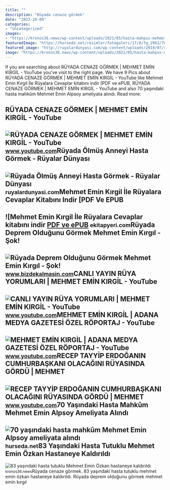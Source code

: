 ```yaml
---
title: ""
description: "Rüyada cenaze görmek"
date: "2023-10-09"
categories:
- "Uncategorized"
images:
- "https://kronos36.news/wp-content/uploads/2021/05/hasta-mahpus-mehmet-emin-ozkan.jpg"
featuredImage: "https://hurseda.net/resimler/fotogaleri/17/8/fg_2962/70_yaiindaki_hasta_mahkum_Mehmet_Emin_4.jpg"
featured_image: "http://ruyalardunyasi.com/wp-content/uploads/2019/07/ruyada-olmus-anneyi-hasta-gormek-1024x576.png"
image: "https://kronos36.news/wp-content/uploads/2021/05/hasta-mahpus-mehmet-emin-ozkan.jpg"
---
```


If you are searching about RÜYADA CENAZE GÖRMEK | MEHMET EMİN KIRGİL - YouTube you've visit to the right page. We have 9 Pics about RÜYADA CENAZE GÖRMEK | MEHMET EMİN KIRGİL - YouTube like Mehmet Emin Kırgil İle Rüyalara Cevaplar kitabını indir \[PDF ve ePUB, RÜYADA CENAZE GÖRMEK | MEHMET EMİN KIRGİL - YouTube and also 70 yaşındaki hasta mahkûm Mehmet Emin Alpsoy ameliyata alındı. Read more:

RÜYADA CENAZE GÖRMEK | MEHMET EMİN KIRGİL - YouTube
---------------------------------------------------

 ![RÜYADA CENAZE GÖRMEK | MEHMET EMİN KIRGİL - YouTube](https://i.ytimg.com/vi/9LU-di7-0G4/maxresdefault.jpg) <small>www.youtube.com</small>Rüyada Ölmüş Anneyi Hasta Görmek - Rüyalar Dünyası
--------------------------------------------------

 ![Rüyada Ölmüş Anneyi Hasta Görmek - Rüyalar Dünyası](http://ruyalardunyasi.com/wp-content/uploads/2019/07/ruyada-olmus-anneyi-hasta-gormek-1024x576.png) <small>ruyalardunyasi.com</small>Mehmet Emin Kırgil İle Rüyalara Cevaplar Kitabını Indir \[PDF Ve EPUB
---------------------------------------------------------------------

 ![Mehmet Emin Kırgil İle Rüyalara Cevaplar kitabını indir [PDF ve ePUB](https://ekitapyeri.com/wp-content/uploads/2020/06/Mehmet-Emin-Kirgil-Ile-Ruyalara-Cevaplar-kitabini-indir-PDF-ve.jpeg) <small>ekitapyeri.com</small>Rüyada Deprem Olduğunu Görmek Mehmet Emin Kırgıl - Şok!
-------------------------------------------------------

 ![Rüyada Deprem Olduğunu Görmek Mehmet Emin Kırgıl - Şok!](https://www.bizdekalmasin.com/wp-content/uploads/2023/02/Ruyada-Deprem-Oldugunu-Gormek-Mehmet-Emin-Kirgil.jpg) <small>www.bizdekalmasin.com</small>CANLI YAYIN RÜYA YORUMLARI | MEHMET EMİN KIRGİL - YouTube
---------------------------------------------------------

 ![CANLI YAYIN RÜYA YORUMLARI | MEHMET EMİN KIRGİL - YouTube](https://i.ytimg.com/vi/iNDdZmynf7M/maxresdefault.jpg) <small>www.youtube.com</small>MEHMET EMİN KIRGİL | ADANA MEDYA GAZETESİ ÖZEL RÖPORTAJ - YouTube
-----------------------------------------------------------------

 ![MEHMET EMİN KIRGİL | ADANA MEDYA GAZETESİ ÖZEL RÖPORTAJ - YouTube](https://i.ytimg.com/vi/DhZaztQijGM/maxresdefault.jpg) <small>www.youtube.com</small>RECEP TAYYİP ERDOĞANIN CUMHURBAŞKANI OLACAĞINI RÜYASINDA GÖRDÜ | MEHMET
-----------------------------------------------------------------------

 ![RECEP TAYYİP ERDOĞANIN CUMHURBAŞKANI OLACAĞINI RÜYASINDA GÖRDÜ | MEHMET](https://i.ytimg.com/vi/bwTP3Who_TE/maxresdefault.jpg) <small>www.youtube.com</small>70 Yaşındaki Hasta Mahkûm Mehmet Emin Alpsoy Ameliyata Alındı
-------------------------------------------------------------

 ![70 yaşındaki hasta mahkûm Mehmet Emin Alpsoy ameliyata alındı](https://hurseda.net/resimler/fotogaleri/17/8/fg_2962/70_yaiindaki_hasta_mahkum_Mehmet_Emin_4.jpg) <small>hurseda.net</small>83 Yaşındaki Hasta Tutuklu Mehmet Emin Özkan Hastaneye Kaldırıldı
-----------------------------------------------------------------

 ![83 yaşındaki hasta tutuklu Mehmet Emin Özkan hastaneye kaldırıldı](https://kronos36.news/wp-content/uploads/2021/05/hasta-mahpus-mehmet-emin-ozkan.jpg) <small>kronos36.news</small>Rüyada cenaze görmek. 83 yaşındaki hasta tutuklu mehmet emin özkan hastaneye kaldırıldı. Rüyada deprem olduğunu görmek mehmet emin kırgıl
